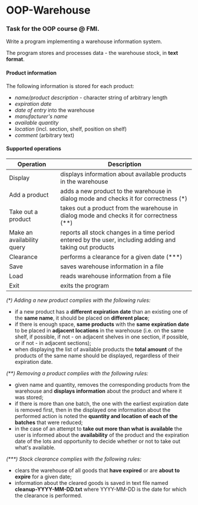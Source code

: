 # OOP-Warehouse
### Task for the OOP course @ FMI.

Write a program implementing a warehouse information system.

The program stores and processes data - the warehouse stock, in **text format**.

#### Product information

The following information is stored for each product:

- _name/product description_ - character string of arbitrary length
- _expiration date_
- _date of entry_ into the warehouse
- _manufacturer's name_
- _available quantity_
- _location_ (incl. section, shelf, position on shelf)
- _comment_ (arbitrary text)


#### Supported operations


| Operation                  | Description                                                                                                                    |
|----------------------------|--------------------------------------------------------------------------------------------------------------------------------|
| Display                    | displays information about available products in the warehouse                                                                 |
| Add a product              | adds a new product to the warehouse in dialog mode and checks it for correctness (*)                                           |
| Take out a product         | takes out a product from the warehouse in dialog mode and checks it for correctness (**)                                       |
| Make an availability query | reports all stock changes in a time period entered by the user, including adding and taking out products                       |
| Clearance                  | performs a clearance for a given date (***)                                                                                    |
| Save                       | saves warehouse information in a file                                                                                          |
| Load                       | reads warehouse information from a file                                                                                        |
| Exit                       | exits the program                                                                                                              |


_(*) Adding a new product complies with the following rules:_
- if a new product has a **different expiration date** than an existing one of the **same name**, it should be placed on **different place**;
- if there is enough space, **same products** with the **same expiration date** to be placed in **adjacent locations** in the warehouse 
(i.e. on the same shelf, if possible, if not - on adjacent shelves in one section, if possible, or if not - in adjacent sections);
- when displaying the list of available products the **total amount** of the products of the same name should be displayed, regardless of their expiration date.


_(**) Removing a product complies with the following rules:_
- given name and quantity, removes the corresponding products from the warehouse and **displays information** about the product and where it was stored;
- if there is more than one batch, the one with the earliest expiration date is removed first, 
then in the displayed one information about the performed action is noted the **quantity and location of each of the batches** that were reduced;
- in the case of an attempt to **take out more than what is available** the user is informed about the **availability** of the product
and the expiration date of the lots and opportunity to decide whether or not to take out what's available.


_(***) Stock clearance complies with the following rules:_
- clears the warehouse of all goods that **have expired** or are **about to expire** for a given date;
- information about the cleared goods is saved in text file named **cleanup-YYYY-MM-DD.txt** where YYYY-MM-DD is the date for which the clearance is performed.
